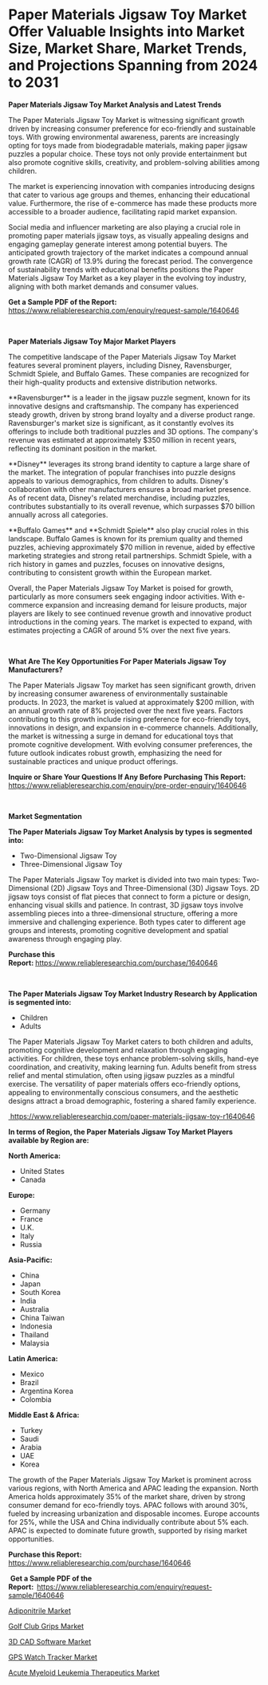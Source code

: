 <p><h1>Paper Materials Jigsaw Toy Market Offer Valuable Insights into Market Size, Market Share, Market Trends, and Projections Spanning from 2024 to 2031</h1></p><p><strong>Paper Materials Jigsaw Toy Market Analysis and Latest Trends</strong></p>
<p><p>The Paper Materials Jigsaw Toy Market is witnessing significant growth driven by increasing consumer preference for eco-friendly and sustainable toys. With growing environmental awareness, parents are increasingly opting for toys made from biodegradable materials, making paper jigsaw puzzles a popular choice. These toys not only provide entertainment but also promote cognitive skills, creativity, and problem-solving abilities among children.</p><p>The market is experiencing innovation with companies introducing designs that cater to various age groups and themes, enhancing their educational value. Furthermore, the rise of e-commerce has made these products more accessible to a broader audience, facilitating rapid market expansion. </p><p>Social media and influencer marketing are also playing a crucial role in promoting paper materials jigsaw toys, as visually appealing designs and engaging gameplay generate interest among potential buyers. The anticipated growth trajectory of the market indicates a compound annual growth rate (CAGR) of 13.9% during the forecast period. The convergence of sustainability trends with educational benefits positions the Paper Materials Jigsaw Toy Market as a key player in the evolving toy industry, aligning with both market demands and consumer values.</p></p>
<p><strong>Get a Sample PDF of the Report:&nbsp;</strong> <a href="https://www.reliableresearchiq.com/enquiry/request-sample/1640646?utm_campaign=904&utm_medium=2&utm_source=Github&utm_content=ia&utm_term=25092024&utm_id=paper-materials-jigsaw-toy">https://www.reliableresearchiq.com/enquiry/request-sample/1640646</a></p>
<p>&nbsp;</p>
<p><strong>Paper Materials Jigsaw Toy Major Market Players</strong></p>
<p><p>The competitive landscape of the Paper Materials Jigsaw Toy Market features several prominent players, including Disney, Ravensburger, Schmidt Spiele, and Buffalo Games. These companies are recognized for their high-quality products and extensive distribution networks.</p><p>**Ravensburger** is a leader in the jigsaw puzzle segment, known for its innovative designs and craftsmanship. The company has experienced steady growth, driven by strong brand loyalty and a diverse product range. Ravensburger's market size is significant, as it constantly evolves its offerings to include both traditional puzzles and 3D options. The company's revenue was estimated at approximately $350 million in recent years, reflecting its dominant position in the market.</p><p>**Disney** leverages its strong brand identity to capture a large share of the market. The integration of popular franchises into puzzle designs appeals to various demographics, from children to adults. Disney's collaboration with other manufacturers ensures a broad market presence. As of recent data, Disney's related merchandise, including puzzles, contributes substantially to its overall revenue, which surpasses $70 billion annually across all categories.</p><p>**Buffalo Games** and **Schmidt Spiele** also play crucial roles in this landscape. Buffalo Games is known for its premium quality and themed puzzles, achieving approximately $70 million in revenue, aided by effective marketing strategies and strong retail partnerships. Schmidt Spiele, with a rich history in games and puzzles, focuses on innovative designs, contributing to consistent growth within the European market.</p><p>Overall, the Paper Materials Jigsaw Toy Market is poised for growth, particularly as more consumers seek engaging indoor activities. With e-commerce expansion and increasing demand for leisure products, major players are likely to see continued revenue growth and innovative product introductions in the coming years. The market is expected to expand, with estimates projecting a CAGR of around 5% over the next five years.</p></p>
<p>&nbsp;</p>
<p><strong>What Are The Key Opportunities For Paper Materials Jigsaw Toy Manufacturers?</strong></p>
<p><p>The Paper Materials Jigsaw Toy market has seen significant growth, driven by increasing consumer awareness of environmentally sustainable products. In 2023, the market is valued at approximately $200 million, with an annual growth rate of 8% projected over the next five years. Factors contributing to this growth include rising preference for eco-friendly toys, innovations in design, and expansion in e-commerce channels. Additionally, the market is witnessing a surge in demand for educational toys that promote cognitive development. With evolving consumer preferences, the future outlook indicates robust growth, emphasizing the need for sustainable practices and unique product offerings.</p></p>
<p><strong>Inquire or Share Your Questions If Any Before Purchasing This Report:</strong> <a href="https://www.reliableresearchiq.com/enquiry/pre-order-enquiry/1640646?utm_campaign=904&utm_medium=2&utm_source=Github&utm_content=ia&utm_term=25092024&utm_id=paper-materials-jigsaw-toy">https://www.reliableresearchiq.com/enquiry/pre-order-enquiry/1640646</a></p>
<p>&nbsp;</p>
<p><strong>Market Segmentation</strong></p>
<p><strong>The Paper Materials Jigsaw Toy Market Analysis by types is segmented into:</strong></p>
<p><ul><li>Two-Dimensional Jigsaw Toy</li><li>Three-Dimensional Jigsaw Toy</li></ul></p>
<p><p>The Paper Materials Jigsaw Toy market is divided into two main types: Two-Dimensional (2D) Jigsaw Toys and Three-Dimensional (3D) Jigsaw Toys. 2D jigsaw toys consist of flat pieces that connect to form a picture or design, enhancing visual skills and patience. In contrast, 3D jigsaw toys involve assembling pieces into a three-dimensional structure, offering a more immersive and challenging experience. Both types cater to different age groups and interests, promoting cognitive development and spatial awareness through engaging play.</p></p>
<p><strong>Purchase this Report:&nbsp;</strong><a href="https://www.reliableresearchiq.com/purchase/1640646?utm_campaign=904&utm_medium=2&utm_source=Github&utm_content=ia&utm_term=25092024&utm_id=paper-materials-jigsaw-toy">https://www.reliableresearchiq.com/purchase/1640646</a></p>
<p>&nbsp;</p>
<p><strong>The Paper Materials Jigsaw Toy Market Industry Research by Application is segmented into:</strong></p>
<p><ul><li>Children</li><li>Adults</li></ul></p>
<p><p>The Paper Materials Jigsaw Toy Market caters to both children and adults, promoting cognitive development and relaxation through engaging activities. For children, these toys enhance problem-solving skills, hand-eye coordination, and creativity, making learning fun. Adults benefit from stress relief and mental stimulation, often using jigsaw puzzles as a mindful exercise. The versatility of paper materials offers eco-friendly options, appealing to environmentally conscious consumers, and the aesthetic designs attract a broad demographic, fostering a shared family experience.</p></p>
<p><a href="https://www.reliableresearchiq.com/paper-materials-jigsaw-toy-r1640646?utm_campaign=904&utm_medium=2&utm_source=Github&utm_content=ia&utm_term=25092024&utm_id=paper-materials-jigsaw-toy">&nbsp;https://www.reliableresearchiq.com/paper-materials-jigsaw-toy-r1640646</a></p>
<p><strong>In terms of Region, the Paper Materials Jigsaw Toy Market Players available by Region are:</strong></p>
<p>
    <p> <strong> North America: </strong>
        <ul>
            <li>United States</li>
            <li>Canada</li>
        </ul>
        </p> 
    <p> <strong> Europe: </strong>
        <ul>
            <li>Germany</li>
            <li>France</li>
            <li>U.K.</li>
            <li>Italy</li>
            <li>Russia</li>
        </ul>
        </p> 
    <p> <strong> Asia-Pacific: </strong>
        <ul>
            <li>China</li>
            <li>Japan</li>
            <li>South Korea</li>
            <li>India</li>
            <li>Australia</li>
            <li>China Taiwan</li>
            <li>Indonesia</li>
            <li>Thailand</li>
            <li>Malaysia</li>
        </ul>
        </p> 
    <p> <strong> Latin America: </strong>
        <ul>
            <li>Mexico</li>
            <li>Brazil</li>
            <li>Argentina Korea</li>
            <li>Colombia</li>
        </ul>
        </p> 
    <p> <strong> Middle East & Africa: </strong>
        <ul>
            <li>Turkey</li>
            <li>Saudi</li>
            <li>Arabia</li>
            <li>UAE</li>
            <li>Korea</li>
        </ul>
    </p>
    </p>
<p><p>The growth of the Paper Materials Jigsaw Toy Market is prominent across various regions, with North America and APAC leading the expansion. North America holds approximately 35% of the market share, driven by strong consumer demand for eco-friendly toys. APAC follows with around 30%, fueled by increasing urbanization and disposable incomes. Europe accounts for 25%, while the USA and China individually contribute about 5% each. APAC is expected to dominate future growth, supported by rising market opportunities.</p></p>
<p><strong>Purchase this Report: </strong><a href="https://www.reliableresearchiq.com/purchase/1640646?utm_campaign=904&utm_medium=2&utm_source=Github&utm_content=ia&utm_term=25092024&utm_id=paper-materials-jigsaw-toy">https://www.reliableresearchiq.com/purchase/1640646</a></p>
<p>&nbsp;<strong>Get a Sample PDF of the Report:&nbsp;&nbsp;</strong><a href="https://www.reliableresearchiq.com/enquiry/request-sample/1640646?utm_campaign=904&utm_medium=2&utm_source=Github&utm_content=ia&utm_term=25092024&utm_id=paper-materials-jigsaw-toy">https://www.reliableresearchiq.com/enquiry/request-sample/1640646</a></p>
<p><strong></strong></p>
<p><p><a href="https://www.linkedin.com/pulse/global-adiponitrile-industry-types-applications-market-players-x4osf?trackingId=WxVlebJJSS%2B3aptwz61OSw%3D%3D&utm_campaign=904&utm_medium=2&utm_source=Github&utm_content=ia&utm_term=25092024&utm_id=paper-materials-jigsaw-toy">Adiponitrile Market</a></p><p><a href="https://issuu.com/reportprime-2/docs/golf-club-grips-market-size-2030.pp_914485371c6a53?utm_campaign=904&utm_medium=2&utm_source=Github&utm_content=ia&utm_term=25092024&utm_id=paper-materials-jigsaw-toy">Golf Club Grips Market</a></p><p><a href="https://www.linkedin.com/pulse/insights-3d-cad-software-industry-market-financial-status-size-8usle?trackingId=I2MyZ2jHQtC%2BuCBsb%2F0r9w%3D%3D&utm_campaign=904&utm_medium=2&utm_source=Github&utm_content=ia&utm_term=25092024&utm_id=paper-materials-jigsaw-toy">3D CAD Software Market</a></p><p><a href="https://issuu.com/reportprime-2/docs/gps-watch-tracker-market-size-2030._a98abb5b1f6356?utm_campaign=904&utm_medium=2&utm_source=Github&utm_content=ia&utm_term=25092024&utm_id=paper-materials-jigsaw-toy">GPS Watch Tracker Market</a></p><p><a href="https://www.linkedin.com/pulse/strategic-roadmap-global-acute-myeloid-leukemia-therapeutics-truee?trackingId=Wp8frvvpRKC0glm3y5sQYA%3D%3D&utm_campaign=904&utm_medium=2&utm_source=Github&utm_content=ia&utm_term=25092024&utm_id=paper-materials-jigsaw-toy">Acute Myeloid Leukemia Therapeutics Market</a></p></p>